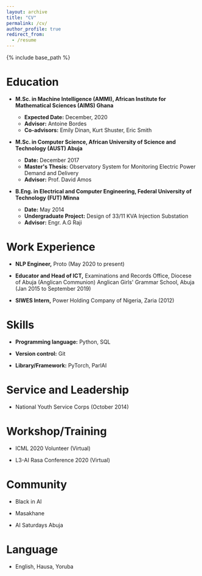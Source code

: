 ```yaml
---
layout: archive
title: "CV"
permalink: /cv/
author_profile: true
redirect_from:
  - /resume
---
```


{% include base_path %}


**Education**
======
* **M.Sc. in Machine Intelligence (AMMI), African Institute for Mathematical Sciences (AIMS) Ghana**
  - **Expected Date:** December, 2020
  - **Advisor:** Antoine Bordes
  - **Co-advisors:** Emily Dinan, Kurt Shuster, Eric Smith

* **M.Sc. in Computer Science, African University of Science and Technology (AUST) Abuja**
  - **Date:** December 2017
  - **Master's Thesis:** Observatory System for Monitoring Electric Power Demand and Delivery
  - **Advisor:** Prof. David Amos

* **B.Eng. in Electrical and Computer Engineering, Federal University of Technology (FUT) Minna**
  - **Date:** May 2014
  - **Undergraduate Project:** Design of 33/11 KVA Injection Substation
  - **Advisor:** Engr. A.G Raji

**Work Experience**
======
* **NLP Engineer,** Proto (May 2020 to present)

* **Educator and Head of ICT,** Examinations and Records Office, Diocese of Abuja (Anglican Communion) Anglican Girls' Grammar School, Abuja (Jan 2015 to September 2019)

* **SIWES Intern,** Power Holding Company of Nigeria, Zaria (2012)
  
**Skills**
======
* **Programming language:** Python, SQL

* **Version control:** Git

* **Library/Framework:** PyTorch, ParlAI

<!-- Publications
======
  <ul>{% for post in site.publications %}
    {% include archive-single-cv.html %}
  {% endfor %}</ul>
  
Talks
======
  <ul>{% for post in site.talks %}
    {% include archive-single-talk-cv.html %}
  {% endfor %}</ul>
  
Teaching
======
  <ul>{% for post in site.teaching %}
    {% include archive-single-cv.html %}
  {% endfor %}</ul> -->

**Service and Leadership**
======
* National Youth Service Corps (October 2014)

**Workshop/Training**
======
* ICML 2020 Volunteer (Virtual)

* L3-AI Rasa Conference 2020 (Virtual)

**Community**
======
* Black in AI

* Masakhane

* AI Saturdays Abuja

**Language**
======
* English, Hausa, Yoruba
